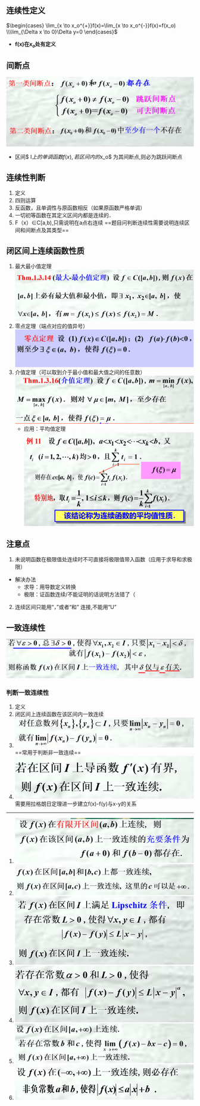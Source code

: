 ## 连续性定义
$\begin{cases}
   \lim_{x \to x_o^{+}}f(x)=\lim_{x \to x_o^{-}}f(x)=f(x_o)  \\\lim_{\Delta x \to 0}\Delta y=0
\end{cases}$

* **f(x)在$x_o$处有定义**

## 间断点
![](images/2022-11-01-22-57-41.png)
* 区间$ I$上的单调函数f(x) ,若区间内的$x_o$ 为其间断点,则必为跳跃间断点

## 连续性判断
1. 定义
2. 四则运算
3. 反函数，且单调性与原函数相反（如果原函数严格单调）
4. 一切初等函数在其定义区间内都是连续的．
5. F（x）$\in$C[a,b),只需说明在a点右连续
==题目问判断连续性需要说明连续区间和间断点及其类型==


## 闭区间上连续函数性质
1. 最大最小值定理![](images/2022-11-01-23-03-36.png)
2. 零点定理（端点对应的值异号）![](images/2022-11-01-23-06-06.png)
3. 介值定理（可以取到介于最小值和最大值之间的任意数）![](images/2022-11-01-23-05-38.png)
   * 应用：平均值定理![](images/2022-11-01-23-09-26.png)

## 注意点
1. 未说明函数在极限值处连续时不可直接将极限值带入函数（应用于求导和求极限）
* 解决办法
  * 求导：用导数定义转换
  * 极限：证函数连续/不能证明的话说明方法错了（
2. 连续区间只能用“，”或者“和” 连接,不能用“U”

## 一致连续性
![](images/2022-11-02-22-07-31.png)

### 判断一致连续性
1. 定义
2. 闭区间上连续函数在该区间内一致连续
3. ![](images/2022-11-02-22-08-54.png)==常用于判断非一致连续==
4. ![](images/2022-11-02-22-10-57.png)
   需要用拉格朗日定理进一步建立f(x)-f(y)与x-y的关系
----
1. ![](images/2022-11-02-22-09-44.png)
2. ![](images/2022-11-02-22-09-59.png)
3. ![](images/2022-11-02-22-10-09.png)
4. ![](images/2022-11-02-22-11-13.png)
5.  ![](images/2022-11-02-22-11-25.png)
6.  ![](images/2022-11-02-22-12-02.png)